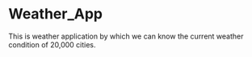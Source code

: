 # Weather_App
This is weather application by which we can know the current weather condition of  20,000 cities.

